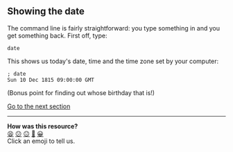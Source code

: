 ## Showing the date
The command line is fairly straightforward: you type something in and you get something back. First off, type:

`date`

This shows us today's date, time and the time zone set by your computer:

```shell
; date
Sun 10 Dec 1815 09:00:00 GMT

```
(Bonus point for finding out whose birthday that is!)

[Go to the next section](./03_listing_files.ed.md)

<!-- BEGIN GENERATED SECTION DO NOT EDIT -->

---

**How was this resource?**  
[😫](https://airtable.com/shrUJ3t7KLMqVRFKR?prefill_Repository=makersacademy/course&prefill_File=foundations/command_line/02_showing_the_date.md&prefill_Sentiment=😫) [😕](https://airtable.com/shrUJ3t7KLMqVRFKR?prefill_Repository=makersacademy/course&prefill_File=foundations/command_line/02_showing_the_date.md&prefill_Sentiment=😕) [😐](https://airtable.com/shrUJ3t7KLMqVRFKR?prefill_Repository=makersacademy/course&prefill_File=foundations/command_line/02_showing_the_date.md&prefill_Sentiment=😐) [🙂](https://airtable.com/shrUJ3t7KLMqVRFKR?prefill_Repository=makersacademy/course&prefill_File=foundations/command_line/02_showing_the_date.md&prefill_Sentiment=🙂) [😀](https://airtable.com/shrUJ3t7KLMqVRFKR?prefill_Repository=makersacademy/course&prefill_File=foundations/command_line/02_showing_the_date.md&prefill_Sentiment=😀)  
Click an emoji to tell us.

<!-- END GENERATED SECTION DO NOT EDIT -->
